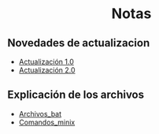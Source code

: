 <div align="center">
  <h1 style="text-align: center;">Notas</h1>
</div>

## Novedades de actualizacion

- [Actualización 1.0](Documents/Update_notes/update_1.0.md)
- [Actualización 2.0](Documents/Update_notes/update_2.0.md)
 
## Explicación de los archivos

- [Archivos_bat](Documents/notes/Archivos_bat.md)
- [Comandos_minix](Documents/notes/Comandos_Minix3.md)
